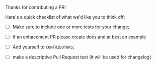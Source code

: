 Thanks for contributing a PR!

Here's a quick checklist of what we'd like you to think off:

- [ ] Make sure to include one or more tests for your change;
- [ ] if an enhacement PR please create docs and at best an example
- [ ] Add yourself to `CONTRIBUTORS`;
- [ ] make a descriptive Pull Request text (it will be used for changelog)

